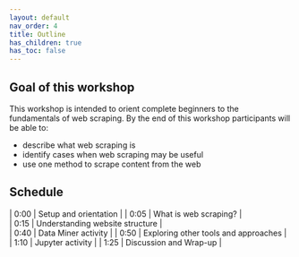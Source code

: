 ```yaml
---
layout: default
nav_order: 4
title: Outline
has_children: true
has_toc: false
---
```

## Goal of this workshop

This workshop is intended to orient complete beginners to the fundamentals of web scraping. By the end of this workshop participants will be able to:

- describe what web scraping is
- identify cases when web scraping may be useful
- use one method to scrape content from the web

## Schedule

| 0:00 | Setup and orientation |
| 0:05  | What is web scraping? |  
| 0:15  | Understanding website structure |  
| 0:40 | Data Miner activity |
| 0:50  | Exploring other tools and approaches |  
| 1:10 | Jupyter activity |
| 1:25 | Discussion and Wrap-up |   
